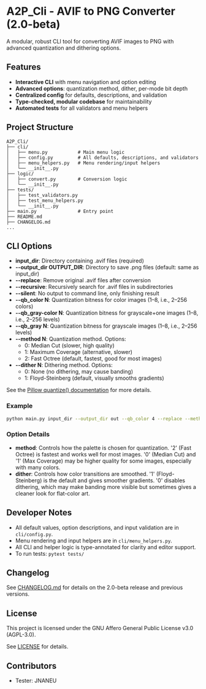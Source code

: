 # A2P_Cli - AVIF to PNG Converter (2.0-beta)

A modular, robust CLI tool for converting AVIF images to PNG with advanced quantization and dithering options.

## Features
- **Interactive CLI** with menu navigation and option editing
- **Advanced options**: quantization method, dither, per-mode bit depth
- **Centralized config** for defaults, descriptions, and validation
- **Type-checked, modular codebase** for maintainability
- **Automated tests** for all validators and menu helpers

## Project Structure
```
A2P_Cli/
├── cli/
│   ├── menu.py           # Main menu logic
│   ├── config.py         # All defaults, descriptions, and validators
│   ├── menu_helpers.py   # Menu rendering/input helpers
│   └── __init__.py
├── logic/
│   ├── convert.py        # Conversion logic
│   └── __init__.py
├── tests/
│   ├── test_validators.py
│   ├── test_menu_helpers.py
│   └── __init__.py
├── main.py               # Entry point
├── README.md
├── CHANGELOG.md
...
```

## CLI Options
- **input_dir**: Directory containing .avif files (required)
- **--output_dir OUTPUT_DIR**: Directory to save .png files (default: same as input_dir)
- **--replace**: Remove original .avif files after conversion
- **--recursive**: Recursively search for .avif files in subdirectories
- **--silent**: No output to command line, only finishing result
- **--qb_color N**: Quantization bitness for color images (1–8, i.e., 2–256 colors)
- **--qb_gray-color N**: Quantization bitness for grayscale+one images (1–8, i.e., 2–256 levels)
- **--qb_gray N**: Quantization bitness for grayscale images (1–8, i.e., 2–256 levels)
- **--method N**: Quantization method. Options:
    - 0: Median Cut (slower, high quality)
    - 1: Maximum Coverage (alternative, slower)
    - 2: Fast Octree (default, fastest, good for most images)
- **--dither N**: Dithering method. Options:
    - 0: None (no dithering, may cause banding)
    - 1: Floyd-Steinberg (default, visually smooths gradients)

See the [Pillow quantize() documentation](https://pillow.readthedocs.io/en/stable/reference/Image.html#PIL.Image.Image.quantize) for more details.

### Example
```sh
python main.py input_dir --output_dir out --qb_color 4 --replace --method 2 --dither 1
```

### Option Details
- **method**: Controls how the palette is chosen for quantization. '2' (Fast Octree) is fastest and works well for most images. '0' (Median Cut) and '1' (Max Coverage) may be higher quality for some images, especially with many colors.
- **dither**: Controls how color transitions are smoothed. '1' (Floyd-Steinberg) is the default and gives smoother gradients. '0' disables dithering, which may make banding more visible but sometimes gives a cleaner look for flat-color art.

## Developer Notes
- All default values, option descriptions, and input validation are in `cli/config.py`.
- Menu rendering and input helpers are in `cli/menu_helpers.py`.
- All CLI and helper logic is type-annotated for clarity and editor support.
- To run tests: `pytest tests/`

## Changelog
See [CHANGELOG.md](CHANGELOG.md) for details on the 2.0-beta release and previous versions.

## License
This project is licensed under the GNU Affero General Public License v3.0 (AGPL-3.0).

See [LICENSE](https://www.gnu.org/licenses/agpl-3.0.html) for details.

## Contributors

- Tester: JNANEU
